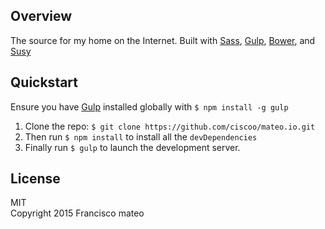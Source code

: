 ## Overview

The source for my home on the Internet. Built with [Sass](http://sass-lang.com/), [Gulp](http://gulpjs.com/), [Bower](http://bower.io/), and
[Susy](http://susy.oddbird.net/)

## Quickstart

Ensure you have [Gulp](http://gulpjs.com/) installed globally with `$ npm install -g gulp`

1. Clone the repo: `$ git clone https://github.com/ciscoo/mateo.io.git`
2. Then run `$ npm install` to install all the `devDependencies` 
3. Finally run `$ gulp` to launch the development server.

## License

MIT  
Copyright 2015 Francisco mateo
